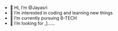 - 👋 Hi, I’m @Jayasri
- 👀 I’m interested in coding and learning new things
- 🌱 I’m currently pursuing B-TECH
- 💞️ I’m looking for ,]......

<!---
Jaya4sri/Jaya4sri is a ✨ special ✨ repository because its `README.md` (this file) appears on your GitHub profile.
You can click the Preview link to take a look at your changes.
--->
